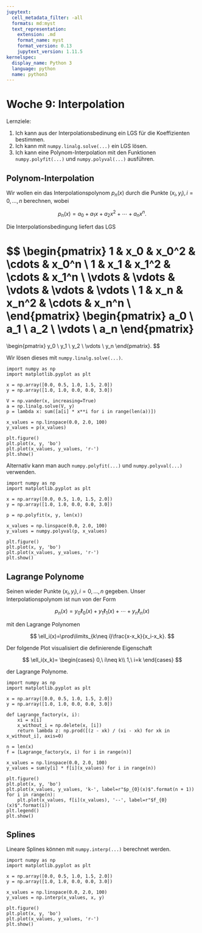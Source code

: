 ```yaml
---
jupytext:
  cell_metadata_filter: -all
  formats: md:myst
  text_representation:
    extension: .md
    format_name: myst
    format_version: 0.13
    jupytext_version: 1.11.5
kernelspec:
  display_name: Python 3
  language: python
  name: python3
---
```


# Woche 9: Interpolation

Lernziele:

1. Ich kann aus der Interpolationsbedinung ein LGS für die Koeffizienten bestimmen.
2. Ich kann mit `numpy.linalg.solve(...)` ein LGS lösen.
3. Ich kann eine Polynom-Interpolation mit den Funktionen `numpy.polyfit(...)` und `numpy.polyval(...)` ausführen.

## Polynom-Interpolation

Wir wollen ein das Interpolationspolynom $p_n(x)$ durch die Punkte $(x_i,y_i),i=0,\ldots,n$ berechnen, wobei

$$
p_n(x)=a_0+a_1x+a_2x^2+\cdots+a_nx^n.
$$

Die Interpolationsbedingung liefert das LGS

$$
\begin{pmatrix}
    1 & x_0 & x_0^2 & \cdots & x_0^n \\
    1 & x_1 & x_1^2 & \cdots & x_1^n \\
    \vdots & \vdots & \vdots & \vdots & \vdots \\
    1 & x_n & x_n^2 & \cdots & x_n^n \\
\end{pmatrix}
\begin{pmatrix}
    a_0 \\
    a_1 \\
    a_2 \\
    \vdots \\
    a_n
\end{pmatrix}
=
\begin{pmatrix}
    y_0 \\
    y_1 \\
    y_2 \\
    \vdots \\
    y_n
\end{pmatrix}.
$$

Wir lösen dieses mit `numpy.linalg.solve(...)`.

```{code-cell} ipython3
import numpy as np
import matplotlib.pyplot as plt

x = np.array([0.0, 0.5, 1.0, 1.5, 2.0])
y = np.array([1.0, 1.0, 0.0, 0.0, 3.0])

V = np.vander(x, increasing=True)
a = np.linalg.solve(V, y)
p = lambda x: sum([a[i] * x**i for i in range(len(a))])

x_values = np.linspace(0.0, 2.0, 100)
y_values = p(x_values)

plt.figure()
plt.plot(x, y, 'bo')
plt.plot(x_values, y_values, 'r-')
plt.show()
```

Alternativ kann man auch `numpy.polyfit(...)` und `numpy.polyval(...)` verwenden.

```{code-cell} ipython3
import numpy as np
import matplotlib.pyplot as plt

x = np.array([0.0, 0.5, 1.0, 1.5, 2.0])
y = np.array([1.0, 1.0, 0.0, 0.0, 3.0])

p = np.polyfit(x, y, len(x))

x_values = np.linspace(0.0, 2.0, 100)
y_values = numpy.polyval(p, x_values)

plt.figure()
plt.plot(x, y, 'bo')
plt.plot(x_values, y_values, 'r-')
plt.show()
```

## Lagrange Polynome

Seinen wieder Punkte $(x_i,y_i),i=0,\ldots,n$ gegeben.
Unser Interpolationspolynom ist nun von der Form

$$
p_n(x)=y_0\ell_0(x)+y_1\ell_1(x)+\cdots+y_n\ell_n(x)
$$

mit den Lagrange Polynomen

$$
\ell_i(x)=\prod\limits_{k\neq i}\frac{x-x_k}{x_i-x_k}.
$$

Der folgende Plot visualisiert die definierende Eigenschaft

$$
\ell_i(x_k)=
\begin{cases}
0,\ i\neq k\\
1,\ i=k
\end{cases}
$$

der Lagrange Polynome.

```{code-cell} ipython3
import numpy as np
import matplotlib.pyplot as plt

x = np.array([0.0, 0.5, 1.0, 1.5, 2.0])
y = np.array([1.0, 1.0, 0.0, 0.0, 3.0])

def Lagrange_factory(x, i):
    xi = x[i]
    x_without_i = np.delete(x, [i])
    return lambda z: np.prod([(z - xk) / (xi - xk) for xk in x_without_i], axis=0)

n = len(x)
f = [Lagrange_factory(x, i) for i in range(n)]

x_values = np.linspace(0.0, 2.0, 100)
y_values = sum(y[i] * f[i](x_values) for i in range(n))

plt.figure()
plt.plot(x, y, 'bo')
plt.plot(x_values, y_values, 'k-', label=r"$p_{0}(x)$".format(n + 1))
for i in range(n):
	plt.plot(x_values, f[i](x_values), '--', label=r"$f_{0}(x)$".format(i))
plt.legend()
plt.show()
```

## Splines

Lineare Splines können mit `numpy.interp(...)` berechnet werden.

```{code-cell} ipython3
import numpy as np
import matplotlib.pyplot as plt

x = np.array([0.0, 0.5, 1.0, 1.5, 2.0])
y = np.array([1.0, 1.0, 0.0, 0.0, 3.0])

x_values = np.linspace(0.0, 2.0, 100)
y_values = np.interp(x_values, x, y)

plt.figure()
plt.plot(x, y, 'bo')
plt.plot(x_values, y_values, 'r-')
plt.show()
```